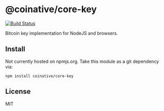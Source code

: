 # @coinative/core-key

[![Build Status](https://travis-ci.org/coinative/core-key.svg?branch=master)](https://travis-ci.org/coinative/core-key)

Bitcoin key implementation for NodeJS and browsers.

## Install

Not currently hosted on npmjs.org. Take this module as a git dependency via:

```
npm install coinative/core-key
```

## License

MIT
